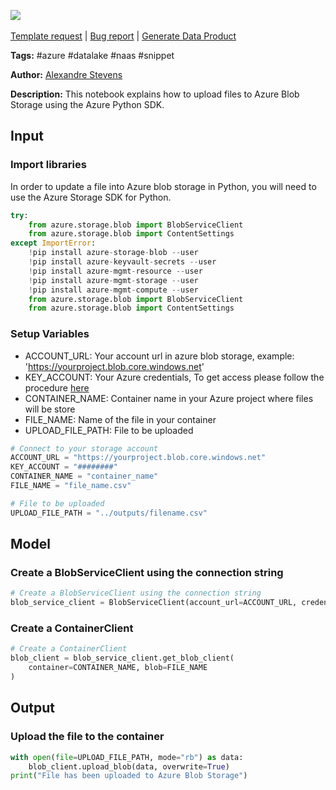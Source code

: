 <a href="https://app.naas.ai/user-redirect/naas/downloader?url=https://raw.githubusercontent.com/jupyter-naas/awesome-notebooks/master/Azure%20Blob%20Storage/Azure_Blob_Storage_Upload_files.ipynb" target="_parent"><img src="https://naasai-public.s3.eu-west-3.amazonaws.com/open_in_naas.svg"/></a><br><br><a href="https://github.com/jupyter-naas/awesome-notebooks/issues/new?assignees=&labels=&template=template-request.md&title=Tool+-+Action+of+the+notebook+">Template request</a> | <a href="https://github.com/jupyter-naas/awesome-notebooks/issues/new?assignees=&labels=bug&template=bug_report.md&title=Azure+Blob+Storage+-+Upload+files:+Error+short+description">Bug report</a> | <a href="https://app.naas.ai/user-redirect/naas/downloader?url=https://raw.githubusercontent.com/jupyter-naas/awesome-notebooks/master/Naas/Naas_Start_data_product.ipynb" target="_parent">Generate Data Product</a>

**Tags:** #azure #datalake #naas #snippet

**Author:** [Alexandre Stevens](https://www.linkedin.com/in/) <br>

**Description:** This notebook explains how to upload files to Azure Blob Storage using the Azure Python SDK.

## Input

### Import libraries
In order to update a file into Azure blob storage in Python, you will need to use the Azure Storage SDK for Python.


```python
try:
    from azure.storage.blob import BlobServiceClient
    from azure.storage.blob import ContentSettings
except ImportError:
    !pip install azure-storage-blob --user
    !pip install azure-keyvault-secrets --user
    !pip install azure-mgmt-resource --user
    !pip install azure-mgmt-storage --user
    !pip install azure-mgmt-compute --user
    from azure.storage.blob import BlobServiceClient
    from azure.storage.blob import ContentSettings
```

### Setup Variables
- ACCOUNT_URL: Your account url in azure blob storage, example: 'https://yourproject.blob.core.windows.net'
- KEY_ACCOUNT: Your Azure credentials, To get access please follow the procedure [here](https://learn.microsoft.com/en-us/azure/storage/common/storage-account-keys-manage?tabs=azure-portal)
- CONTAINER_NAME: Container name in your Azure project where files will be store
- FILE_NAME: Name of the file in your container
- UPLOAD_FILE_PATH: File to be uploaded


```python
# Connect to your storage account
ACCOUNT_URL = "https://yourproject.blob.core.windows.net"
KEY_ACCOUNT = "########"
CONTAINER_NAME = "container_name"
FILE_NAME = "file_name.csv"

# File to be uploaded
UPLOAD_FILE_PATH = "../outputs/filename.csv"
```

## Model

### Create a BlobServiceClient using the connection string


```python
# Create a BlobServiceClient using the connection string
blob_service_client = BlobServiceClient(account_url=ACCOUNT_URL, credential=KEY_ACCOUNT)
```

### Create a ContainerClient


```python
# Create a ContainerClient
blob_client = blob_service_client.get_blob_client(
    container=CONTAINER_NAME, blob=FILE_NAME
)
```

## Output

### Upload the file to the container


```python
with open(file=UPLOAD_FILE_PATH, mode="rb") as data:
    blob_client.upload_blob(data, overwrite=True)
print("File has been uploaded to Azure Blob Storage")
```
